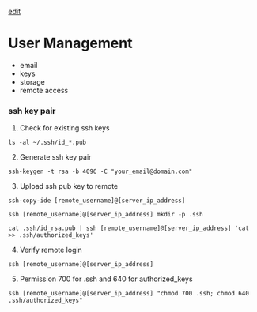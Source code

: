 [edit](https://github.com/2cld/netstack/edit/master/docs/ops/users/README.md)

# User Management

- email
- keys
- storage
- remote access

### ssh key pair
1. Check for existing ssh keys
```
ls -al ~/.ssh/id_*.pub
```
2. Generate ssh key pair
```
ssh-keygen -t rsa -b 4096 -C "your_email@domain.com"
```
3. Upload ssh pub key to remote
```
ssh-copy-ide [remote_username]@[server_ip_address]
```
```
ssh [remote_username]@[server_ip_address] mkdir -p .ssh
```
```
cat .ssh/id_rsa.pub | ssh [remote_username]@[server_ip_address] 'cat >> .ssh/authorized_keys'
```
4. Verify remote login
```
ssh [remote_username]@[server_ip_address]
```
5. Permission 700 for .ssh and 640 for authorized_keys
```
ssh [remote_username]@[server_ip_address] "chmod 700 .ssh; chmod 640 .ssh/authorized_keys"
```
